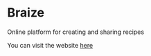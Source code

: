 # Braize

Online platform for creating and sharing recipes

You can visit the website [here](http://braize.azurewebsites.net/)
